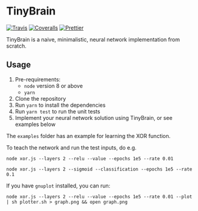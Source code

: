 # TinyBrain

[![Travis](https://img.shields.io/travis/Walther/tinybrain.svg?style=flat-square)](https://travis-ci.org/Walther/tinybrain)
[![Coveralls](https://img.shields.io/coveralls/github/Walther/tinybrain.svg?style=flat-square)](https://codecov.io/gh/Walther/tinybrain)
[![Prettier](https://img.shields.io/badge/code_style-prettier-ff69b4.svg?style=flat-square)](https://github.com/prettier/prettier)

TinyBrain is a naive, minimalistic, neural network implementation from scratch.

## Usage

1. Pre-requirements:
   * `node` version 8 or above
   * `yarn`
1. Clone the repository
1. Run `yarn` to install the dependencies
1. Run `yarn test` to run the unit tests
1. Implement your neural network solution using TinyBrain, or see examples below

The `examples` folder has an example for learning the XOR function.

To teach the network and run the test inputs, do e.g.

```
node xor.js --layers 2 --relu --value --epochs 1e5 --rate 0.01
```

```
node xor.js --layers 2 --sigmoid --classification --epochs 1e5 --rate 0.1
```

If you have `gnuplot` installed, you can run:

```
node xor.js --layers 2 --relu --value --epochs 1e5 --rate 0.01 --plot | sh plotter.sh > graph.png && open graph.png
```
